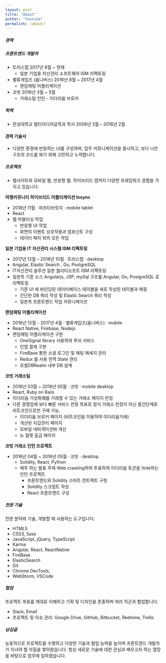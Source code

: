 ```yaml
---
layout: post
title: "About"
author: "YoonJae"
permalink: /about/
---
```

##### **경력**
##### 프론트엔드 개발자
- 트러스랩 2017년 8월 ~ 현재
  - 일본 기업용 자산관리 소프트웨어 ISM 리팩토링
- 벨류게임즈 (옴니버스) 2016년 8월 ~ 2017년 4월
  - 랜덤채팅 어플리케이션
- 코빗 2016년 3월 ~ 5월
  - 거래소팀 인턴 - 이더리움 브로커

##### **학력**
- 한성대학교 멀티미디어공학과 학사 2008년 3월 – 2016년 2월

#### 경력 기술서
 - 다양한 환경에 반응하는 UI를 구성하며, 업무 커뮤니케이션을 중시하고, 보다 나은 구조의 코드를 짜기 위해 고민하고 노력합니다.

##### **프로젝트**
- 웹사이트와 모바일 웹, 반응형 웹. 하이브리드 앱까지 다양한 프레임워크 경험을 가지고 있습니다.

**여행커뮤니티 하이브리드 어플리케이션 Insync**
  - 2018년 11월 · 피프티브릿지 · mobile tablet
  - React
  - 웹 퍼블리싱 작업
    - 반응형 UI 작업
    - 화면의 이벤트 상호작용과 컴포넌트 구성
    - 데이터 패치 외의 모든 작업

**일본 기업용 IT 자산관리 시스템 ISM 리팩토링**
  - 2017년 12월 – 2018년 10월 · 트러스랩 · desktop
  - Angular, Elastic Search , Go, PostgreSQL
  - IT자산관리 솔루션 일본 퀄리티소프트 ISM 리팩토링
  - 일본측 기존 소스 Angularjs, JSP, mySql 구조를 Angular, Go, PostgreSQL 로 리팩토링
    - 기존 UI 에 바인딩된 데이터베이스 테이블을 새로 작성된 테이블과 매핑
    - 간단한 DB 쿼리 작성 및 Elastic Search 쿼리 작성
    - 일본측 프론트앤드 작업 커뮤니케이션

**랜덤채팅 어플리케이션**
  - 2016년 12월 - 2017년 4월 · 벨류게임즈(옴니버스) · mobile
  - React Native, Firebase, Nodejs
  - 랜덤채팅 어플리케이션 구현
    - OneSignal library 사용하여 푸쉬 서비스
    - 인앱 결제 구현
    - FireBase 통한 소셜 로그인 및 채팅 메세지 관리
    - Redux 를 사용 전역 State 관리
    - 로컬DBRealm 내부 DB 설계

**코빗 거래소팀**
  - 2016년 03월 ~ 2016년 05월 · 코빗 · mobile desktop
  - React, Ruby on Rails
  - 이더리움 가상화폐를 거래할 수 있는 거래소 페이지 런칭
  - 다른 경쟁업체 보다 빠른 서비스 런칭 목표로 정식 거래소 런칭이 아닌 중간단계로 비트코인으로만 구매 가능.
    - 이더리움 브로커 페이지 (비트코인을 이용하여 이더리움거래)
    - 개선된 지갑관리 페이지
    - 모바일 네비게이션바 개선
    - 뉴 월렛 출금 페이지

**코빗 거래소 인턴 프로젝트**
  - 2016년 04월 ~ 2016년 05월 · 코빗 · desktop
    - Solidity, React, Python
    - 매주 하는 발표 주제 Web crawling하여 투표하여 이더리움 토큰을 Vote하는 인턴 프로젝트
      - 프론트엔드와 Solidity 스마트 컨트렉트 구현
      - Solidity 스크립트 작성
      - React 프론트엔드 구성

##### **전문 기술**

전문 분야와 기술, 개발할 때 사용하는 도구입니다.

- HTML5
- CSS3, Sass
- JavaScript, jQuery, TypeScript
- Karma
- Angular, React, ReactNative
- FireBase
- ElasticSearch
- Git
- Chrome DevTools,
- WebStorm, VSCode

##### **협업**

프로젝트 목표를 제대로 이해하고 기획 및 디자인을 존중하며 여러 직군과 협업합니다.

- Slack, Email
- 프로젝트 및 이슈 관리: Google Drive, GitHub, Bitbucket, Redmine, Trello

##### **남김글**

능동적으로 프로젝트를 수행하고 다양한 기술과 협업 능력을 높이며 프론트엔드 개발자가 지녀야 할 자질을 쌓아왔습니다. 항상 새로운 기술에 대한 관심과 배우고자 하는 열망을 바탕으로 업무에 임하겠습니다.
